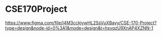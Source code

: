 # CSE170Project

https://www.figma.com/file/I4M3cckjywHL2SsVuXBayy/CSE-170-Project?type=design&node-id=0%3A1&mode=design&t=hxvqzU9XnAP4XZNN-1
